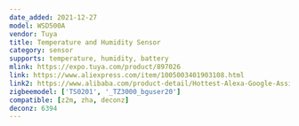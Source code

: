 ```yaml
---
date_added: 2021-12-27
model: WSD500A
vendor: Tuya
title: Temperature and Humidity Sensor
category: sensor
supports: temperature, humidity, battery
mlink: https://expo.tuya.com/product/897026
link: https://www.aliexpress.com/item/1005003401903108.html
link2: https://www.alibaba.com/product-detail/Hottest-Alexa-Google-Assistance-Tuya-Smart_1600337903715.html
zigbeemodel: ['TS0201', '_TZ3000_bguser20']
compatible: [z2m, zha, deconz]
deconz: 6394
---
```

